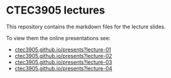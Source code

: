 # CTEC3905 lectures

This repository contains the markdown files for the lecture slides.

To view them the online presentations see:

- [ctec3905.github.io/presents?lecture-01](https://ctec3905.github.io/presents?lecture-01)
- [ctec3905.github.io/presents?lecture-02](https://ctec3905.github.io/presents?lecture-02)
- [ctec3905.github.io/presents?lecture-03](https://ctec3905.github.io/presents?lecture-03)
- [ctec3905.github.io/presents?lecture-04](https://ctec3905.github.io/presents?lecture-04)